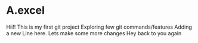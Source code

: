 # A.excel
Hii!! This is my first git project
Exploring few git commands/features
Adding a new Line here.
Lets make some more changes
Hey back to you again
